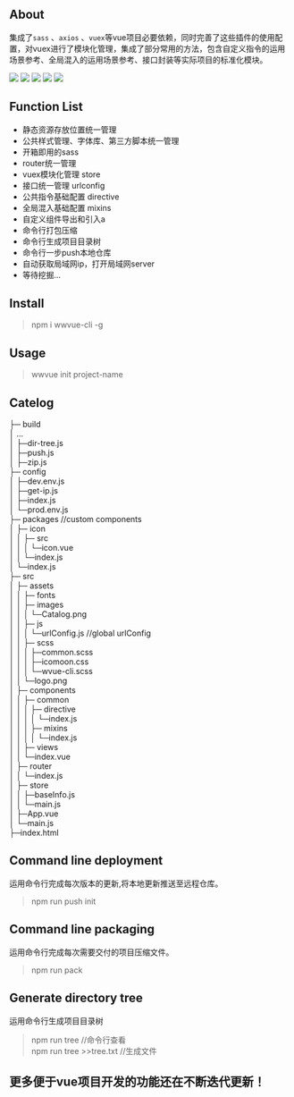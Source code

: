 ## About

集成了`sass` 、`axios` 、`vuex`等vue项目必要依赖，同时完善了这些插件的使用配置，对vuex进行了模块化管理，集成了部分常用的方法，包含自定义指令的运用场景参考、全局混入的运用场景参考、接口封装等实际项目的标准化模块。

![](https://badgen.net/npm/dm/wwvue-cli)
![](https://badgen.net/npm/v/wwvue-cli)
![](https://badgen.net/npm/node/next)
![](https://badgen.net/github/commits/vannvan/wvue-cli)
![](https://badgen.net/github/last-commit/vannvan/wvue-cli)

## Function List
- 静态资源存放位置统一管理
- 公共样式管理、字体库、第三方脚本统一管理
- 开箱即用的sass
- router统一管理
- vuex模块化管理 store
- 接口统一管理  urlconfig
- 公共指令基础配置 directive
- 全局混入基础配置 mixins
- 自定义组件导出和引入a
- 命令行打包压缩  
- 命令行生成项目目录树
- 命令行一步push本地仓库
- 自动获取局域网ip，打开局域网server
- 等待挖掘...

## Install

> npm i wwvue-cli -g

## Usage

> wwvue init project-name

## Catelog

├─ build  
│ ...  
│ ├─dir-tree.js  
│ ├─push.js  
│ ├─zip.js  
├─ config  
│ ├─dev.env.js  
│ ├─get-ip.js  
│ ├─index.js  
│ └─prod.env.js  
├─ packages     //custom components  
│ ├─ icon  
│ │ ├─ src  
│ │ │ └─icon.vue  
│ │ └─index.js  
│ └─index.js  
├─ src  
│ ├─ assets  
│ │ ├─ fonts  
│ │ ├─ images  
│ │ │ └─Catalog.png    
│ │ ├─ js    
│ │ │ └─urlConfig.js  //global urlConfig  
│ │ ├─ scss  
│ │ │ ├─common.scss  
│ │ │ ├─icomoon.css  
│ │ │ └─wvue-cli.scss  
│ │ └─logo.png  
│ ├─ components  
│ │ ├─ common  
│ │ │ ├─ directive  
│ │ │ │ └─index.js  
│ │ │ ├─ mixins  
│ │ │ │ └─index.js  
│ │ ├─ views  
│ │ └─index.vue  
│ ├─ router  
│ │ └─index.js  
│ ├─ store  
│ │ ├─baseInfo.js  
│ │ └─main.js  
│ ├─App.vue  
│ └─main.js  
├─index.html  

<!-- ![](https://github.com/vannvan/wvue-cli/blob/master/src/assets/images/Catalog.png?raw=true) -->

## Command line deployment

运用命令行完成每次版本的更新,将本地更新推送至远程仓库。

> npm run push init

## Command line packaging

运用命令行完成每次需要交付的项目压缩文件。

> npm run pack

## Generate directory tree

运用命令行生成项目目录树

> npm run tree    //命令行查看  
> npm run tree >>tree.txt    //生成文件

## 更多便于vue项目开发的功能还在不断迭代更新！
